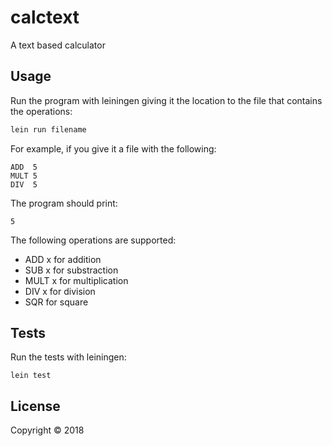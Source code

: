 # calctext

A text based calculator

## Usage

Run the program with leiningen giving it the location to the file that contains the operations:
```sh
lein run filename
```

For example, if you give it a file with the following:
```
ADD  5
MULT 5
DIV  5
```

The program should print:
```
5
```

The following operations are supported:
- ADD x for addition
- SUB x for substraction
- MULT x for multiplication
- DIV x for division
- SQR for square

## Tests

Run the tests with leiningen:
```
lein test
```

## License

Copyright © 2018
